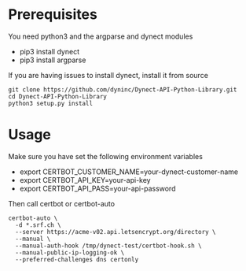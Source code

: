 Prerequisites
=============

You need python3 and the argparse and dynect modules
- pip3 install dynect
- pip3 install argparse

If you are having issues to install dynect, install it from source

    git clone https://github.com/dyninc/Dynect-API-Python-Library.git
    cd Dynect-API-Python-Library
    python3 setup.py install


Usage
=====

Make sure you have set the following environment variables
- export CERTBOT_CUSTOMER_NAME=your-dynect-customer-name
- export CERTBOT_API_KEY=your-api-key
- export CERTBOT_API_PASS=your-api-password


Then call certbot or certbot-auto

    certbot-auto \
      -d *.srf.ch \
      --server https://acme-v02.api.letsencrypt.org/directory \
      --manual \
      --manual-auth-hook /tmp/dynect-test/certbot-hook.sh \
      --manual-public-ip-logging-ok \
      --preferred-challenges dns certonly
